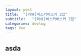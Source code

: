 ```yaml
---
layout: post
title:  "[리뷰]버스커버스커 2집"
subtitle:   "[리뷰]버스커버스커 2집"
categories: devlog
tags: Vue
---
```

## asda